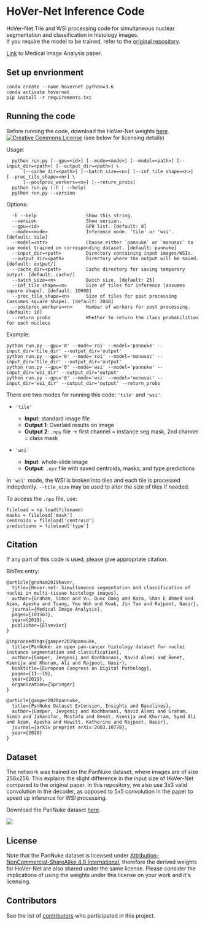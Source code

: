 # HoVer-Net Inference Code

HoVer-Net Tile and WSI processing code for simultaneous nuclear segmentation and classification in histology images. <br />
If you require the model to be trained, refer to the [original repository](https://github.com/vqdang/hover_net).  <br />

[Link](https://www.sciencedirect.com/science/article/abs/pii/S1361841519301045?via%3Dihub) to Medical Image Analysis paper. 

## Set up envrionment

```
conda create --name hovernet python=3.6
conda activate hovernet
pip install -r requirements.txt
```

## Running the code

Before running the code, download the HoVer-Net weights [here](https://drive.google.com/file/d/1k1GSsQkFkSjYY0eXi2Kx7Hlj8AGrhOOP/view?usp=sharing).[![Creative Commons License](https://i.creativecommons.org/l/by-nc-sa/4.0/88x31.png)](http://creativecommons.org/licenses/by-nc-sa/4.0/) (see below for licensing details)

Usage:
```
  python run.py [--gpu=<id>] [--mode=<mode>] [--model=<path>] [--input_dir=<path>] [--output_dir=<path>] \
      [--cache_dir=<path>] [--batch_size=<n>] [--inf_tile_shape=<n>] [--proc_tile_shape=<n>] \
      [--postproc_workers=<n>] [--return_probs]
  python run.py (-h | --help)
  python run.py --version
```
Options:
```
  -h --help                  Show this string.
  --version                  Show version.
  --gpu=<id>                 GPU list. [default: 0]
  --mode=<mode>              Inference mode. 'tile' or 'wsi'. [default: tile]
  --model=<str>              Choose either `pannuke` or `monusac` to use model trained on corresponding dataset. [default: pannuke]
  --input_dir=<path>         Directory containing input images/WSIs.
  --output_dir=<path>        Directory where the output will be saved. [default: output/]
  --cache_dir=<path>         Cache directory for saving temporary output. [default: cache/]
  --batch_size=<n>           Batch size. [default: 25]
  --inf_tile_shape=<n>       Size of tiles for inference (assumes square shape). [default: 10000]
  --proc_tile_shape=<n>      Size of tiles for post processing (assumes square shape). [default: 2048]
  --postproc_workers=<n>     Number of workers for post processing. [default: 10]
  --return_probs             Whether to return the class probabilities for each nucleus
```

Example:
```
python run.py --gpu='0' --mode='roi' --model='pannuke' --input_dir='tile_dir' --output_dir='output'
python run.py --gpu='0' --mode='roi' --model='monusac' --input_dir='tile_dir' --output_dir='output'
python run.py --gpu='0' --mode='wsi' --model='pannuke' --input_dir='wsi_dir' --output_dir='output'
python run.py --gpu='0' --mode='wsi' --model='monusac' --input_dir='wsi_dir' --output_dir='output' --return_probs
```

There are two modes for running this code: `'tile'` and `'wsi'`.

* `'tile'`
    * **Input**: standard image file
    * **Output 1**: Overlaid results on image
    * **Output 2**: `.npy` file -> first channel = instance seg mask, 2nd channel = class mask

* `'wsi'`
    * **Input**: whole-slide image
    * **Output**: `.npz` file with saved centroids, masks, and type predictions

In `'wsi'` mode, the WSI is broken into tiles and each tile is processed indepdently. `--tile_size` may be used to alter the size of tiles if needed. <br />

To access the `.npz` file, use: 
```
fileload = np.load(filename)
masks = fileload['mask']
centroids = fileload['centroid']
predictions = fileload['type']
```

## Citation 

If any part of this code is used, please give appropriate citation. <br />

BibTex entry: <br />
```
@article{graham2019hover,
  title={Hover-net: Simultaneous segmentation and classification of nuclei in multi-tissue histology images},
  author={Graham, Simon and Vu, Quoc Dang and Raza, Shan E Ahmed and Azam, Ayesha and Tsang, Yee Wah and Kwak, Jin Tae and Rajpoot, Nasir},
  journal={Medical Image Analysis},
  pages={101563},
  year={2019},
  publisher={Elsevier}
}

@inproceedings{gamper2019pannuke,
  title={PanNuke: an open pan-cancer histology dataset for nuclei instance segmentation and classification},
  author={Gamper, Jevgenij and Koohbanani, Navid Alemi and Benet, Ksenija and Khuram, Ali and Rajpoot, Nasir},
  booktitle={European Congress on Digital Pathology},
  pages={11--19},
  year={2019},
  organization={Springer}
}

@article{gamper2020pannuke,
  title={PanNuke Dataset Extension, Insights and Baselines},
  author={Gamper, Jevgenij and Koohbanani, Navid Alemi and Graham, Simon and Jahanifar, Mostafa and Benet, Ksenija and Khurram, Syed Ali and Azam, Ayesha and Hewitt, Katherine and Rajpoot, Nasir},
  journal={arXiv preprint arXiv:2003.10778},
  year={2020}
}
```

## Dataset

The network was trained on the PanNuke dataset, where images are of size 256x256. This explains the slight difference in the input size of HoVer-Net compared to the original paper. In this repository, we also use 3x3 valid convolution in the decoder, as opposed to 5x5 convolution in the paper to speed up inference for WSI processing. <br />

Download the PanNuke dataset [here](https://warwick.ac.uk/fac/sci/dcs/research/tia/data/pannuke).

![](doc/dataset.png)

## License

Note that the PanNuke dataset is licensed under [Attribution-NonCommercial-ShareAlike 4.0 International](http://creativecommons.org/licenses/by-nc-sa/4.0/), therefore the derived weights for HoVer-Net are also shared under the same license. Please consider the implications of using the weights under this license on your work and it's licensing. 

## Contributors

See the list of [contributors](https://github.com/simongraham/hovernet_inference/graphs/contributors) who participated in this project.

